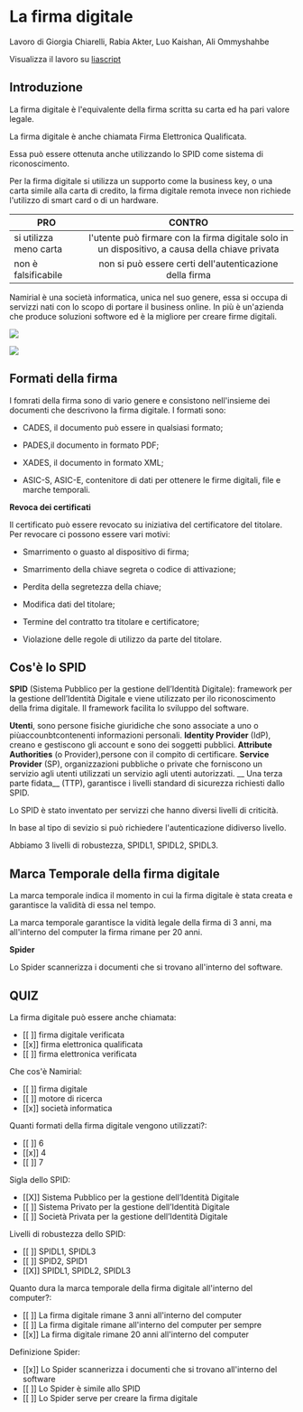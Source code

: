 <!--
author:   Giorgia Chiarelli, Rabia Akter, Ommyshahbe Ali,Luo Kaishan


email:    giorgia.chiarelli@savoiabenincasa.it      rabia.akter@savoiabenicasa.it     ommyshahbe.ali@savoiabenincasa.it     kaishan.luo@savoiabenincasa.it


version:  0.0.1


language: it


narrator: IT italian femmine


comment:  


-->


# La firma digitale

Lavoro di Giorgia Chiarelli, Rabia Akter, Luo Kaishan, Ali Ommyshahbe

Visualizza il lavoro su [liascript](https://liascript.github.io/course/?https://raw.githubusercontent.com/giorgia-chiarelli/firma-digitale-e-spid/main/README.md)

## Introduzione

La firma digitale è l'equivalente della firma scritta su carta ed ha pari valore legale. 

La firma digitale è anche chiamata Firma Elettronica Qualificata. 

Essa può essere ottenuta anche utilizzando lo SPID come sistema di riconoscimento. 

Per la firma digitale si utilizza un supporto come la business key, o una carta simile alla carta di credito, la firma digitale remota invece non richiede l'utilizzo di smart card o di un hardware. 

| PRO | CONTRO |
| -------- | :------: |
| si utilizza meno carta | l'utente può firmare con la firma digitale solo in un dispositivo, a causa della chiave privata |
| non è falsificabile     | non si può essere certi dell'autenticazione della firma     |


Namirial è una società informatica, unica nel suo genere, essa si occupa di servizzi nati con lo scopo di portare il business online. In più è un'azienda che produce soluzioni softwore ed è la migliore per creare firme digitali. 



![](https://www.altalex.com//~/media/Images/Lex/Informatica/firma-digitale%20jpg.jpg)


![](https://trasformazionedigitale.bit4id.com/wp-content/uploads/2023/02/firma-digitale-remota.jpg)


## Formati della firma

I fomrati della firma sono di vario genere e consistono nell'insieme dei documenti che descrivono la firma digitale. 
I formati sono: 

* CADES, il documento può essere in qualsiasi formato; 

* PADES,il documento in formato PDF;

* XADES, il documento in formato XML;

* ASIC-S, ASIC-E, contenitore di dati per ottenere le firme digitali, file e marche temporali. 

__Revoca dei certificati__

Il certificato può essere revocato su iniziativa del certificatore del titolare. 
Per revocare ci possono essere vari motivi:  

* Smarrimento o guasto al dispositivo di firma;

* Smarrimento della chiave segreta o codice di attivazione;

* Perdita della segretezza della chiave;

* Modifica dati del titolare;

* Termine del contratto tra titolare e certificatore;

* Violazione delle regole di utilizzo da parte del titolare. 

## Cos'è lo SPID


__SPID__ (Sistema Pubblico per la gestione dell’Identità Digitale):
framework per la gestione dell’Identità Digitale e viene utilizzato per ilo riconoscimento della frima digitale. 
Il framework facilita lo sviluppo del software. 


__Utenti__, sono persone fisiche giuridiche che sono associate a uno o piùaccounbtcontenenti informazioni personali.
__Identity Provider__ (IdP), creano e gestiscono gli account e sono dei soggetti pubblici.
__Attribute Authorities__ (o Provider),persone con il compito di certificare.
__Service Provider__ (SP), organizzazioni pubbliche o private che forniscono un servizio agli utenti utilizzati
un servizio agli utenti autorizzati.
__ Una terza parte fidata__ (TTP), garantisce i livelli standard di sicurezza richiesti dallo SPID.




Lo SPID è stato inventato per servizzi che hanno diversi livelli di criticità. 

In base al tipo di sevizio si può richiedere l'autenticazione didiverso livello. 

Abbiamo 3 livelli di robustezza, SPIDL1, SPIDL2, SPIDL3. 

## Marca Temporale della firma digitale


La marca temporale indica il momento in cui la firma digitale è stata creata e garantisce la validità di essa nel tempo. 

La marca temporale garantisce la vidità legale della firma di 3 anni, ma all'interno del computer la firma rimane per 20 anni. 


__Spider__

Lo Spider scannerizza i documenti che si trovano all'interno del software. 


## QUIZ

La firma digitale può essere anche chiamata:

- [[ ]] firma digitale verificata
- [[x]] firma elettronica qualificata
- [[ ]] firma elettronica verificata


Che cos'è Namirial:

- [[ ]] firma digitale
- [[ ]] motore di ricerca
- [[x]] società informatica


Quanti formati della firma digitale vengono utilizzati?:

- [[ ]] 6
- [[x]] 4
- [[ ]] 7


Sigla dello SPID:  

- [[X]] Sistema Pubblico per la gestione dell’Identità Digitale
- [[ ]] Sistema Privato per la gestione dell’Identità Digitale
- [[ ]] Società Privata per la gestione dell’Identità Digitale


Livelli di robustezza dello SPID:  

- [[ ]] SPIDL1, SPIDL3
- [[ ]] SPID2, SPID1
- [[X]] SPIDL1, SPIDL2, SPIDL3

Quanto dura la marca temporale della firma digitale all'interno del computer?:  

- [[ ]] La firma digitale rimane 3 anni all'interno del computer
- [[ ]] La firma digitale rimane all'interno del computer per sempre
- [[x]] La firma digitale rimane 20 anni all'interno del computer


Definizione Spider:  

- [[x]] Lo Spider scannerizza i documenti che si trovano all'interno del software
- [[ ]] Lo Spider è simile allo SPID
- [[ ]] Lo Spider serve per creare la firma digitale
